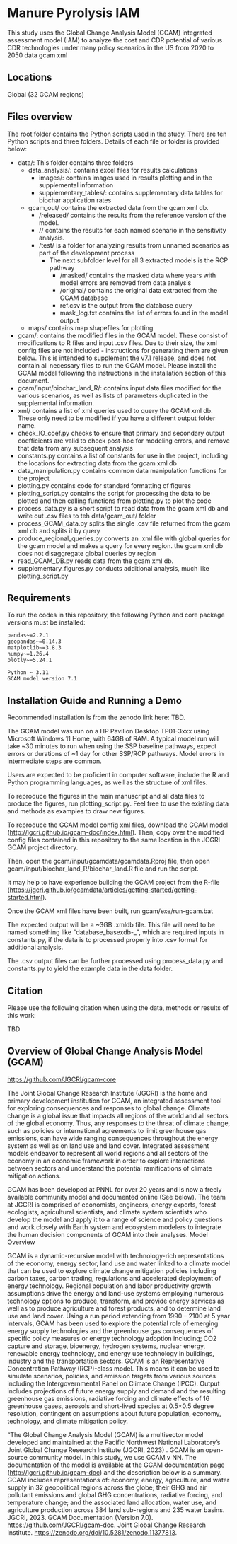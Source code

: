 # Manure Pyrolysis IAM

This study uses the Global Change Analysis Model (GCAM) integrated assessment model (IAM) to analyze the cost and CDR potential of various CDR technologies under many policy scenarios in the US from 2020 to 2050
    data
    gcam
    xml

## Locations

Global (32 GCAM regions)

## Files overview

The root folder contains the Python scripts used in the study. There are ten Python scripts and three folders. Details of each file or folder is provided below:

- data/: This folder contains three folders
  - data_analysis/: contains excel files for results calculations
    - images/: contains images used in results plotting and in the supplemental information
    - supplementary_tables/: contains supplementary data tables for biochar application rates
  - gcam_out/ contains the extracted data from the gcam xml db. 
    - /released/ contains the results from the reference version of the model. 
    - /<scenario-name>/ contains the results for each named scenario in the sensitivity analysis.  
    - /test/ is a folder for analyzing results from unnamed scenarios as part of the development process
      - The next subfolder level for all 3 extracted models is the RCP pathway
        - /masked/ contains the masked data where years with model errors are removed from data analysis
        - /original/ contains the original data extracted from the GCAM database
        - ref.csv is the output from the database query
        - mask_log.txt contains the list of errors found in the model output
  - maps/ contains map shapefiles for plotting
- gcam/: contains the modified files in the GCAM model. These consist of modifications to R files and input .csv files. Due to their size, the xml config files are not included - instructions for generating them are given below. This is intended to supplement the v7.1 release, and does not contain all necessary files to run the GCAM model. Please install the GCAM model following the instructions in the installation section of this document.
- gcam/input/biochar_land_R/: contains input data files modified for the various scenarios, as well as lists of parameters duplicated in the supplemental information.
- xml/ contains a list of xml queries used to query the GCAM xml db. These only need to be modified if you have a different output folder name.
- check_IO_coef.py checks to ensure that primary and secondary output coefficients are valid to check post-hoc for modeling errors, and remove that data from any subsequent analysis
- constants.py contains a list of constants for use in the project, including the locations for extracting data from the gcam xml db
- data_manipulation.py contains common data manipulation functions for the project
- plotting.py contains code for standard formatting of figures
- plotting_script.py contains the script for processing the data to be plotted and then calling functions from plotting.py to plot the code
- process_data.py is a short script to read data from the gcam xml db and write out .csv files to teh data/gcam_out/ folder
- process_GCAM_data.py splits the single .csv file returned from the gcam xml db and splits it by query
- produce_regional_queries.py converts an .xml file with global queries for the gcam model and makes a query for every region. the gcam xml db does not disaggregate global queries by region
- read_GCAM_DB.py reads data from the gcam xml db.
- supplementary_figures.py conducts additional analysis, much like plotting_script.py

## Requirements

To run the codes in this repository, the following Python and core package versions must be installed:

    pandas~=2.2.1
    geopandas~=0.14.3
    matplotlib~=3.8.3
    numpy~=1.26.4
    plotly~=5.24.1

    Python ~ 3.11
    GCAM model version 7.1

## Installation Guide and Running a Demo

Recommended installation is from the zenodo link here: TBD.

The GCAM model was run on a HP Pavilion Desktop TP01-3xxx using Microsoft Windows 11 Home, with 64GB of RAM. A typical model run will take ~30 minutes to run when using the SSP baseline pathways, expect errors or durations of ~1 day for other SSP/RCP pathways. Model errors in intermediate steps are common.

Users are expected to be proficient in computer software, include the R and Python programming languages, as well as the structure of xml files.

To reproduce the figures in the main manuscript and all data files to produce the figures, run plotting_script.py. Feel free to use the existing data and methods as examples to draw new figures.

To reproduce the GCAM model config xml files, download the GCAM model (http://jgcri.github.io/gcam-doc/index.html). Then, copy over the modified config files contained in this repository to the same location in the JCGRI GCAM project directory.

Then, open the gcam/input/gcamdata/gcamdata.Rproj file, then open gcam/input/biochar_land_R/biochar_land.R file and run the script. 

It may help to have experience building the GCAM project from the R-file (https://jgcri.github.io/gcamdata/articles/getting-started/getting-started.html).

Once the GCAM xml files have been built, run gcam/exe/run-gcam.bat

The expected output will be a ~3GB .xmldb file. This file will need to be named something like "database_basexdb-<scenario-name>_<RCP pathway>", which are required inputs in constants.py, if the data is to processed properly into .csv format for additional analysis.

The .csv output files can be further processed using process_data.py and constants.py to yield the example data in the data folder.

## Citation

Please use the following citation when using the data, methods or results of this work:

TBD

## Overview of Global Change Analysis Model (GCAM)

https://github.com/JGCRI/gcam-core

The Joint Global Change Research Institute (JGCRI) is the home and primary development institution for GCAM, an integrated assessment tool for exploring consequences and responses to global change. Climate change is a global issue that impacts all regions of the world and all sectors of the global economy. Thus, any responses to the threat of climate change, such as policies or international agreements to limit greenhouse gas emissions, can have wide ranging consequences throughout the energy system as well as on land use and land cover. Integrated assessment models endeavor to represent all world regions and all sectors of the economy in an economic framework in order to explore interactions between sectors and understand the potential ramifications of climate mitigation actions.

GCAM has been developed at PNNL for over 20 years and is now a freely available community model and documented online (See below). The team at JGCRI is comprised of economists, engineers, energy experts, forest ecologists, agricultural scientists, and climate system scientists who develop the model and apply it to a range of science and policy questions and work closely with Earth system and ecosystem modelers to integrate the human decision components of GCAM into their analyses.
Model Overview

GCAM is a dynamic-recursive model with technology-rich representations of the economy, energy sector, land use and water linked to a climate model that can be used to explore climate change mitigation policies including carbon taxes, carbon trading, regulations and accelerated deployment of energy technology. Regional population and labor productivity growth assumptions drive the energy and land-use systems employing numerous technology options to produce, transform, and provide energy services as well as to produce agriculture and forest products, and to determine land use and land cover. Using a run period extending from 1990 – 2100 at 5 year intervals, GCAM has been used to explore the potential role of emerging energy supply technologies and the greenhouse gas consequences of specific policy measures or energy technology adoption including; CO2 capture and storage, bioenergy, hydrogen systems, nuclear energy, renewable energy technology, and energy use technology in buildings, industry and the transportation sectors. GCAM is an Representative Concentration Pathway (RCP)-class model. This means it can be used to simulate scenarios, policies, and emission targets from various sources including the Intergovernmental Panel on Climate Change (IPCC). Output includes projections of future energy supply and demand and the resulting greenhouse gas emissions, radiative forcing and climate effects of 16 greenhouse gases, aerosols and short-lived species at 0.5×0.5 degree resolution, contingent on assumptions about future population, economy, technology, and climate mitigation policy.

“The Global Change Analysis Model (GCAM) is a multisector model developed and maintained at the Pacific Northwest National Laboratory’s Joint Global Change Research Institute (JGCRI, 2023) <include additional citations to previous GCAM studies as relevant>. GCAM is an open-source community model. In this study, we use GCAM v NN. The documentation of the model is available at the GCAM documentation page (http://jgcri.github.io/gcam-doc) and the description below is a summary. GCAM includes representations of: economy, energy, agriculture, and water supply in 32 geopolitical regions across the globe; their GHG and air pollutant emissions and global GHG concentrations, radiative forcing, and temperature change; and the associated land allocation, water use, and agriculture production across 384 land sub-regions and 235 water basins.
JGCRI, 2023. GCAM Documentation (Version 7.0). https://github.com/JGCRI/gcam-doc. Joint Global Change Research Institute. https://zenodo.org/doi/10.5281/zenodo.11377813.
